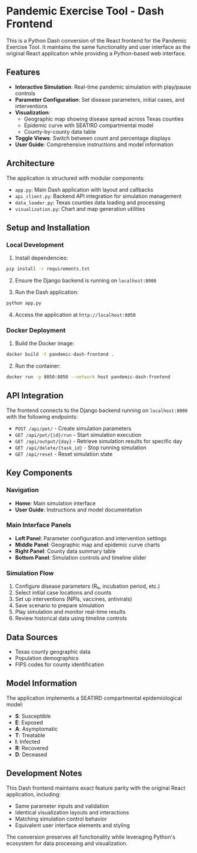 # Pandemic Exercise Tool - Dash Frontend

This is a Python Dash conversion of the React frontend for the Pandemic Exercise Tool. It maintains the same functionality and user interface as the original React application while providing a Python-based web interface.

## Features

- **Interactive Simulation**: Real-time pandemic simulation with play/pause controls
- **Parameter Configuration**: Set disease parameters, initial cases, and interventions
- **Visualization**: 
  - Geographic map showing disease spread across Texas counties
  - Epidemic curve with SEATIRD compartmental model
  - County-by-county data table
- **Toggle Views**: Switch between count and percentage displays
- **User Guide**: Comprehensive instructions and model information

## Architecture

The application is structured with modular components:

- `app.py`: Main Dash application with layout and callbacks
- `api_client.py`: Backend API integration for simulation management
- `data_loader.py`: Texas counties data loading and processing
- `visualization.py`: Chart and map generation utilities

## Setup and Installation

### Local Development

1. Install dependencies:
```bash
pip install -r requirements.txt
```

2. Ensure the Django backend is running on `localhost:8000`

3. Run the Dash application:
```bash
python app.py
```

4. Access the application at `http://localhost:8050`

### Docker Deployment

1. Build the Docker image:
```bash
docker build -t pandemic-dash-frontend .
```

2. Run the container:
```bash
docker run -p 8050:8050 --network host pandemic-dash-frontend
```

## API Integration

The frontend connects to the Django backend running on `localhost:8000` with the following endpoints:

- `POST /api/pet/` - Create simulation parameters
- `GET /api/pet/{id}/run` - Start simulation execution
- `GET /api/output/{day}` - Retrieve simulation results for specific day
- `GET /api/delete/{task_id}` - Stop running simulation
- `GET /api/reset` - Reset simulation state

## Key Components

### Navigation
- **Home**: Main simulation interface
- **User Guide**: Instructions and model documentation

### Main Interface Panels
- **Left Panel**: Parameter configuration and intervention settings
- **Middle Panel**: Geographic map and epidemic curve charts
- **Right Panel**: County data summary table
- **Bottom Panel**: Simulation controls and timeline slider

### Simulation Flow
1. Configure disease parameters (R₀, incubation period, etc.)
2. Select initial case locations and counts
3. Set up interventions (NPIs, vaccines, antivirals)
4. Save scenario to prepare simulation
5. Play simulation and monitor real-time results
6. Review historical data using timeline controls

## Data Sources

- Texas county geographic data
- Population demographics
- FIPS codes for county identification

## Model Information

The application implements a SEATIRD compartmental epidemiological model:
- **S**: Susceptible
- **E**: Exposed
- **A**: Asymptomatic
- **T**: Treatable
- **I**: Infected
- **R**: Recovered
- **D**: Deceased

## Development Notes

This Dash frontend maintains exact feature parity with the original React application, including:
- Same parameter inputs and validation
- Identical visualization layouts and interactions
- Matching simulation control behavior
- Equivalent user interface elements and styling

The conversion preserves all functionality while leveraging Python's ecosystem for data processing and visualization.